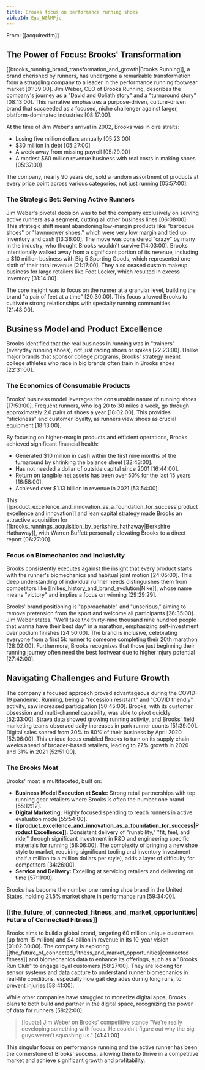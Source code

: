 ```yaml
---
title: Brooks focus on performance running shoes
videoId: Egu_N8lMPjc
---
```


From: [[acquiredfm]] <br/> 

## The Power of Focus: Brooks' Transformation
[[brooks_running_brand_transformation_and_growth|Brooks Running]], a brand cherished by runners, has undergone a remarkable transformation from a struggling company to a leader in the performance running footwear market <a class="yt-timestamp" data-t="01:39:00">[01:39:00]</a>. Jim Weber, CEO of Brooks Running, describes the company's journey as a "David and Goliath story" and a "turnaround story" <a class="yt-timestamp" data-t="08:13:00">[08:13:00]</a>. This narrative emphasizes a purpose-driven, culture-driven brand that succeeded as a focused, niche challenger against larger, platform-dominated industries <a class="yt-timestamp" data-t="08:17:00">[08:17:00]</a>.

At the time of Jim Weber's arrival in 2002, Brooks was in dire straits:
*   Losing five million dollars annually <a class="yt-timestamp" data-t="05:23:00">[05:23:00]</a>
*   \$30 million in debt <a class="yt-timestamp" data-t="05:27:00">[05:27:00]</a>
*   A week away from missing payroll <a class="yt-timestamp" data-t="05:29:00">[05:29:00]</a>
*   A modest \$60 million revenue business with real costs in making shoes <a class="yt-timestamp" data-t="05:37:00">[05:37:00]</a>

The company, nearly 90 years old, sold a random assortment of products at every price point across various categories, not just running <a class="yt-timestamp" data-t="05:57:00">[05:57:00]</a>.

### The Strategic Bet: Serving Active Runners
Jim Weber's pivotal decision was to bet the company exclusively on serving active runners as a segment, cutting all other business lines <a class="yt-timestamp" data-t="06:08:00">[06:08:00]</a>. This strategic shift meant abandoning low-margin products like "barbecue shoes" or "lawnmower shoes," which were very low margin and tied up inventory and cash <a class="yt-timestamp" data-t="13:36:00">[13:36:00]</a>. The move was considered "crazy" by many in the industry, who thought Brooks wouldn't survive <a class="yt-timestamp" data-t="14:03:00">[14:03:00]</a>. Brooks intentionally walked away from a significant portion of its revenue, including a \$10 million business with Big 5 Sporting Goods, which represented one-sixth of their total revenue <a class="yt-timestamp" data-t="21:17:00">[21:17:00]</a>. They also ceased custom makeup business for large retailers like Foot Locker, which resulted in excess inventory <a class="yt-timestamp" data-t="31:14:00">[31:14:00]</a>.

The core insight was to focus on the runner at a granular level, building the brand "a pair of feet at a time" <a class="yt-timestamp" data-t="20:30:00">[20:30:00]</a>. This focus allowed Brooks to cultivate strong relationships with specialty running communities <a class="yt-timestamp" data-t="21:48:00">[21:48:00]</a>.

## Business Model and Product Excellence
Brooks identified that the real business in running was in "trainers" (everyday running shoes), not just racing shoes or spikes <a class="yt-timestamp" data-t="22:23:00">[22:23:00]</a>. Unlike major brands that sponsor college programs, Brooks' strategy meant college athletes who race in big brands often train in Brooks shoes <a class="yt-timestamp" data-t="22:31:00">[22:31:00]</a>.

### The Economics of Consumable Products
Brooks' business model leverages the consumable nature of running shoes <a class="yt-timestamp" data-t="17:53:00">[17:53:00]</a>. Frequent runners, who log 20 to 30 miles a week, go through approximately 2.6 pairs of shoes a year <a class="yt-timestamp" data-t="18:02:00">[18:02:00]</a>. This provides "stickiness" and customer loyalty, as runners view shoes as crucial equipment <a class="yt-timestamp" data-t="18:13:00">[18:13:00]</a>.

By focusing on higher-margin products and efficient operations, Brooks achieved significant financial health:
*   Generated \$10 million in cash within the first nine months of the turnaround by shrinking the balance sheet <a class="yt-timestamp" data-t="32:43:00">[32:43:00]</a>.
*   Has not needed a dollar of outside capital since 2001 <a class="yt-timestamp" data-t="16:44:00">[16:44:00]</a>.
*   Return on tangible net assets has been over 50% for the last 15 years <a class="yt-timestamp" data-t="16:58:00">[16:58:00]</a>.
*   Achieved over \$1.13 billion in revenue in 2021 <a class="yt-timestamp" data-t="53:54:00">[53:54:00]</a>.

This [[product_excellence_and_innovation_as_a_foundation_for_success|product excellence and innovation]] and lean capital strategy made Brooks an attractive acquisition for [[brooks_runnings_acquisition_by_berkshire_hathaway|Berkshire Hathaway]], with Warren Buffett personally elevating Brooks to a direct report <a class="yt-timestamp" data-t="06:27:00">[06:27:00]</a>.

### Focus on Biomechanics and Inclusivity
Brooks consistently executes against the insight that every product starts with the runner's biomechanics and habitual joint motion <a class="yt-timestamp" data-t="24:05:00">[24:05:00]</a>. This deep understanding of individual runner needs distinguishes them from competitors like [[nikes_history_and_brand_evolution|Nike]], whose name means "victory" and implies a focus on winning <a class="yt-timestamp" data-t="29:29:00">[29:29:29]</a>.

Brooks' brand positioning is "approachable" and "unserious," aiming to remove pretension from the sport and welcome all participants <a class="yt-timestamp" data-t="26:35:00">[26:35:00]</a>. Jim Weber states, "We'll take the thirty-nine thousand nine hundred people that wanna have their best day" in a marathon, emphasizing self-investment over podium finishes <a class="yt-timestamp" data-t="24:50:00">[24:50:00]</a>. The brand is inclusive, celebrating everyone from a first 5k runner to someone completing their 20th marathon <a class="yt-timestamp" data-t="28:02:00">[28:02:00]</a>. Furthermore, Brooks recognizes that those just beginning their running journey often need the best footwear due to higher injury potential <a class="yt-timestamp" data-t="27:42:00">[27:42:00]</a>.

## Navigating Challenges and Future Growth
The company's focused approach proved advantageous during the COVID-19 pandemic. Running, being a "recession resistant" and "COVID friendly" activity, saw increased participation <a class="yt-timestamp" data-t="50:45:00">[50:45:00]</a>. Brooks, with its customer obsession and multi-channel capability, was able to pivot quickly <a class="yt-timestamp" data-t="52:33:00">[52:33:00]</a>. Strava data showed growing running activity, and Brooks' field marketing teams observed daily increases in park runner counts <a class="yt-timestamp" data-t="51:39:00">[51:39:00]</a>. Digital sales soared from 30% to 80% of their business by April 2020 <a class="yt-timestamp" data-t="52:06:00">[52:06:00]</a>. This unique focus enabled Brooks to turn on its supply chain weeks ahead of broader-based retailers, leading to 27% growth in 2020 and 31% in 2021 <a class="yt-timestamp" data-t="52:51:00">[52:51:00]</a>.

### The Brooks Moat
Brooks' moat is multifaceted, built on:
*   **Business Model Execution at Scale:** Strong retail partnerships with top running gear retailers where Brooks is often the number one brand <a class="yt-timestamp" data-t="55:12:00">[55:12:12]</a>.
*   **Digital Marketing:** Highly focused spending to reach runners in active evaluation mode <a class="yt-timestamp" data-t="55:54:00">[55:54:00]</a>.
*   **[[product_excellence_and_innovation_as_a_foundation_for_success|Product Excellence]]:** Consistent delivery of "runability," "fit, feel, and ride," through significant investment in R&D and engineering specific materials for running <a class="yt-timestamp" data-t="56:06:00">[56:06:00]</a>. The complexity of bringing a new shoe style to market, requiring significant tooling and inventory investment (half a million to a million dollars per style), adds a layer of difficulty for competitors <a class="yt-timestamp" data-t="34:26:00">[34:26:00]</a>.
*   **Service and Delivery:** Excelling at servicing retailers and delivering on time <a class="yt-timestamp" data-t="57:11:00">[57:11:00]</a>.

Brooks has become the number one running shoe brand in the United States, holding 21.5% market share in performance run <a class="yt-timestamp" data-t="59:34:00">[59:34:00]</a>.

### [[the_future_of_connected_fitness_and_market_opportunities|Future of Connected Fitness]]
Brooks aims to build a global brand, targeting 60 million unique customers (up from 15 million) and \$4 billion in revenue in its 10-year vision <a class="yt-timestamp" data-t="01:02:30:00">[01:02:30:00]</a>. The company is exploring [[the_future_of_connected_fitness_and_market_opportunities|connected fitness]] and biomechanics data to enhance its offerings, such as a "Brooks Run Club" to engage loyal customers <a class="yt-timestamp" data-t="58:27:00">[58:27:00]</a>. They are looking for sensor systems and data capture to understand runner biomechanics in real-life conditions, especially how gait degrades during long runs, to prevent injuries <a class="yt-timestamp" data-t="58:41:00">[58:41:00]</a>.

While other companies have struggled to monetize digital apps, Brooks plans to both build and partner in the digital space, recognizing the power of data for runners <a class="yt-timestamp" data-t="58:22:00">[58:22:00]</a>.

> [!quote] Jim Weber on Brooks' competitive stance
> "We're really developing something with focus. He couldn't figure out why the big guys weren't squashing us." <a class="yt-timestamp" data-t="41:41:00">[41:41:00]</a>

This singular focus on performance running and the active runner has been the cornerstone of Brooks' success, allowing them to thrive in a competitive market and achieve significant growth and profitability.